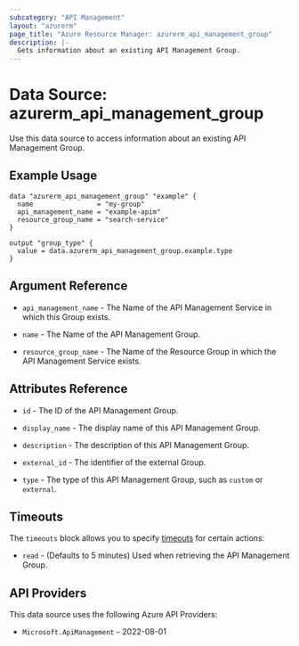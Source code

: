 ```yaml
---
subcategory: "API Management"
layout: "azurerm"
page_title: "Azure Resource Manager: azurerm_api_management_group"
description: |-
  Gets information about an existing API Management Group.
---
```


# Data Source: azurerm_api_management_group

Use this data source to access information about an existing API Management Group.

## Example Usage

```hcl
data "azurerm_api_management_group" "example" {
  name                = "my-group"
  api_management_name = "example-apim"
  resource_group_name = "search-service"
}

output "group_type" {
  value = data.azurerm_api_management_group.example.type
}
```

## Argument Reference

* `api_management_name` - The Name of the API Management Service in which this Group exists.

* `name` - The Name of the API Management Group.

* `resource_group_name` - The Name of the Resource Group in which the API Management Service exists.

## Attributes Reference

* `id` - The ID of the API Management Group.

* `display_name` - The display name of this API Management Group.

* `description` - The description of this API Management Group.

* `external_id` - The identifier of the external Group.

* `type` - The type of this API Management Group, such as `custom` or `external`.

## Timeouts

The `timeouts` block allows you to specify [timeouts](https://developer.hashicorp.com/terraform/language/resources/configure#define-operation-timeouts) for certain actions:

* `read` - (Defaults to 5 minutes) Used when retrieving the API Management Group.

## API Providers
<!-- This section is generated, changes will be overwritten -->
This data source uses the following Azure API Providers:

* `Microsoft.ApiManagement` - 2022-08-01

